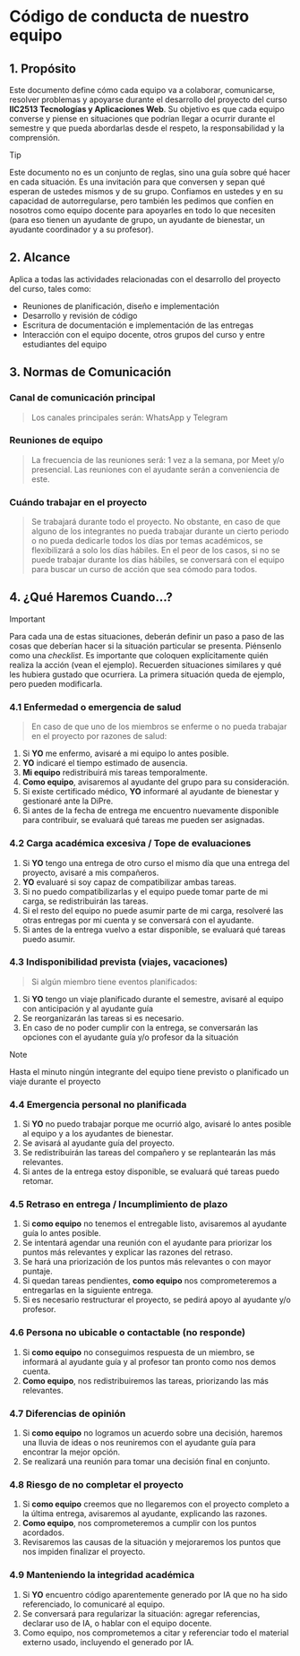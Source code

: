 # Código de conducta de nuestro equipo

## 1. Propósito

Este documento define cómo cada equipo va a colaborar, comunicarse, resolver problemas y apoyarse durante el desarrollo del proyecto del curso **IIC2513 Tecnologías y Aplicaciones Web**. Su objetivo es que cada equipo converse y piense en situaciones que podrían llegar a ocurrir durante el semestre y que pueda abordarlas desde el respeto, la responsabilidad y la comprensión.

> [!TIP]  
> Este documento no es un conjunto de reglas, sino una guía sobre qué hacer en cada situación. Es una invitación para que conversen y sepan qué esperan de ustedes mismos y de su grupo. Confiamos en ustedes y en su capacidad de autorregularse, pero también les pedimos que confíen en nosotros como equipo docente para apoyarles en todo lo que necesiten (para eso tienen un ayudante de grupo, un ayudante de bienestar, un ayudante coordinador y a su profesor).

## 2. Alcance

Aplica a todas las actividades relacionadas con el desarrollo del proyecto del curso, tales como:

- Reuniones de planificación, diseño e implementación  
- Desarrollo y revisión de código  
- Escritura de documentación e implementación de las entregas  
- Interacción con el equipo docente, otros grupos del curso y entre estudiantes del equipo

## 3. Normas de Comunicación

### Canal de comunicación principal  
> Los canales principales serán: WhatsApp y Telegram

### Reuniones de equipo  
> La frecuencia de las reuniones será: 1 vez a la semana, por Meet y/o presencial. Las reuniones con el ayudante serán a conveniencia de este.

### Cuándo trabajar en el proyecto  
> Se trabajará durante todo el proyecto. No obstante, en caso de que alguno de los integrantes no pueda trabajar durante un cierto periodo o no pueda dedicarle todos los días por temas académicos, se flexibilizará a solo los días hábiles. En el peor de los casos, si no se puede trabajar durante los días hábiles, se conversará con el equipo para buscar un curso de acción que sea cómodo para todos.

## 4. ¿Qué Haremos Cuando...?

> [!IMPORTANT]  
> Para cada una de estas situaciones, deberán definir un paso a paso de las cosas que deberían hacer si la situación particular se presenta. Piénsenlo como una *checklist*. Es importante que coloquen explícitamente quién realiza la acción (vean el ejemplo). Recuerden situaciones similares y qué les hubiera gustado que ocurriera. La primera situación queda de ejemplo, pero pueden modificarla.

### 4.1 Enfermedad o emergencia de salud  
> En caso de que uno de los miembros se enferme o no pueda trabajar en el proyecto por razones de salud:

1. Si **YO** me enfermo, avisaré a mi equipo lo antes posible.  
2. **YO** indicaré el tiempo estimado de ausencia.  
3. **Mi equipo** redistribuirá mis tareas temporalmente.  
4. **Como equipo**, avisaremos al ayudante del grupo para su consideración.  
5. Si existe certificado médico, **YO** informaré al ayudante de bienestar y gestionaré ante la DiPre.  
6. Si antes de la fecha de entrega me encuentro nuevamente disponible para contribuir, se evaluará qué tareas me pueden ser asignadas.

### 4.2 Carga académica excesiva / Tope de evaluaciones

1. Si **YO** tengo una entrega de otro curso el mismo día que una entrega del proyecto, avisaré a mis compañeros.  
2. **YO** evaluaré si soy capaz de compatibilizar ambas tareas.  
3. Si no puedo compatibilizarlas y el equipo puede tomar parte de mi carga, se redistribuirán las tareas.  
4. Si el resto del equipo no puede asumir parte de mi carga, resolveré las otras entregas por mi cuenta y se conversará con el ayudante.  
5. Si antes de la entrega vuelvo a estar disponible, se evaluará qué tareas puedo asumir.

### 4.3 Indisponibilidad prevista (viajes, vacaciones)  
> Si algún miembro tiene eventos planificados:

1. Si **YO** tengo un viaje planificado durante el semestre, avisaré al equipo con anticipación y al ayudante guía 
2. Se reorganizarán las tareas si es necesario.
3. En caso de no poder cumplir con la entrega, se conversarán las opciones con el ayudante guía y/o profesor da la situación

> [!NOTE]  
> Hasta el minuto ningún integrante del equipo tiene previsto o planificado un viaje durante el proyecto

### 4.4 Emergencia personal no planificada

1. Si **YO** no puedo trabajar porque me ocurrió algo, avisaré lo antes posible al equipo y a los ayudantes de bienestar.  
2. Se avisará al ayudante guía del proyecto.  
3. Se redistribuirán las tareas del compañero y se replantearán las más relevantes.  
4. Si antes de la entrega estoy disponible, se evaluará qué tareas puedo retomar.

### 4.5 Retraso en entrega / Incumplimiento de plazo

1. Si **como equipo** no tenemos el entregable listo, avisaremos al ayudante guía lo antes posible.  
2. Se intentará agendar una reunión con el ayudante para priorizar los puntos más relevantes y explicar las razones del retraso.  
3. Se hará una priorización de los puntos más relevantes o con mayor puntaje.  
4. Si quedan tareas pendientes, **como equipo** nos comprometeremos a entregarlas en la siguiente entrega.  
5. Si es necesario restructurar el proyecto, se pedirá apoyo al ayudante y/o profesor.

### 4.6 Persona no ubicable o contactable (no responde)

1. Si **como equipo** no conseguimos respuesta de un miembro, se informará al ayudante guía y al profesor tan pronto como nos demos cuenta.  
2. **Como equipo**, nos redistribuiremos las tareas, priorizando las más relevantes.

### 4.7 Diferencias de opinión

1. Si **como equipo** no logramos un acuerdo sobre una decisión, haremos una lluvia de ideas o nos reuniremos con el ayudante guía para encontrar la mejor opción.  
2. Se realizará una reunión para tomar una decisión final en conjunto.

### 4.8 Riesgo de no completar el proyecto

1. Si **como equipo** creemos que no llegaremos con el proyecto completo a la última entrega, avisaremos al ayudante, explicando las razones.  
2. **Como equipo**, nos comprometeremos a cumplir con los puntos acordados.  
3. Revisaremos las causas de la situación y mejoraremos los puntos que nos impiden finalizar el proyecto.

### 4.9 Manteniendo la integridad académica

1. Si **YO** encuentro código aparentemente generado por IA que no ha sido referenciado, lo comunicaré al equipo.  
2. Se conversará para regularizar la situación: agregar referencias, declarar uso de IA, o hablar con el equipo docente.  
3. Como equipo, nos comprometemos a citar y referenciar todo el material externo usado, incluyendo el generado por IA.
